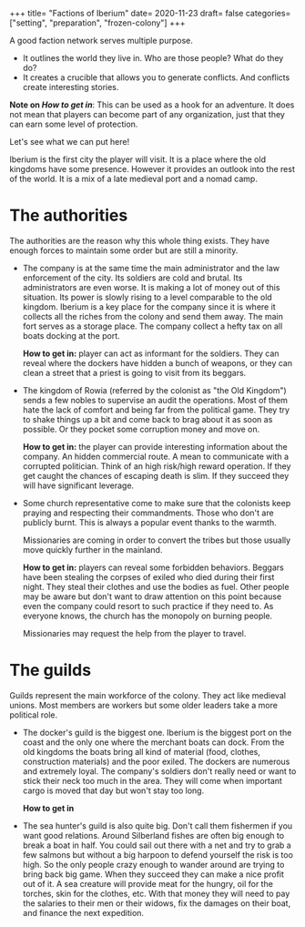 +++
title= "Factions of Iberium"
date= 2020-11-23
draft= false
categories= ["setting", "preparation", "frozen-colony"]
+++

A good faction network serves multiple purpose.
- It outlines the world they live in. Who are those people? What do they do?
- It creates a crucible that allows you to generate conflicts. And conflicts
  create interesting stories.

<!-- more -->

**Note on *How to get in***: This can be used as a hook for an adventure. It
does not mean that players can become part of any organization, just that they
can earn some level of protection.

Let's see what we can put here!

Iberium is the first city the player will visit. It is a place where the old
kingdoms have some presence. However it provides an outlook into the rest of the
world. It is a mix of a late medieval port and a nomad camp.

# The authorities

The authorities are the reason why this whole thing exists. They have enough
forces to maintain some order but are still a minority.

- The company is at the same time the main administrator and the law enforcement
  of the city. Its soldiers are cold and brutal. Its administrators are even
  worse. It is making a lot of money out of this situation. Its power is slowly
  rising to a level comparable to the old kingdom. Iberium is a key place for
  the company since it is where it collects all the riches from the colony and
  send them away. The main fort serves as a storage place. The company collect a
  hefty tax on all boats docking at the port.

  **How to get in:** player can act as informant for the soldiers. They can
  reveal where the dockers have hidden a bunch of weapons, or they can clean a
  street that a priest is going to visit from its beggars.

- The kingdom of Rowia (referred by the colonist as "the Old Kingdom") sends a
  few nobles to supervise an audit the operations. Most of them hate the lack of
  comfort and being far from the political game. They try to shake things up a
  bit and come back to brag about it as soon as possible. Or they pocket some
  corruption money and move on.

  **How to get in:** the player can provide interesting information about the
  company. An hidden commercial route. A mean to communicate with a corrupted
  politician. Think of an high risk/high reward operation. If they get caught
  the chances of escaping death is slim. If they succeed they will have
  significant leverage.

- Some church representative come to make sure that the colonists keep praying
  and respecting their commandments. Those who don't are publicly burnt. This is
  always a popular event thanks to the warmth.
  
  Missionaries are coming in order to convert the tribes but those usually move
  quickly further in the mainland.

  **How to get in:** players can reveal some forbidden behaviors. Beggars have
  been stealing the corpses of exiled who died during their first night. They
  steal their clothes and use the bodies as fuel. Other people may be aware but
  don't want to draw attention on this point because even the company could
  resort to such practice if they need to. As everyone knows, the church has the
  monopoly on burning people.

  Missionaries may request the help from the player to travel.

# The guilds

Guilds represent the main workforce of the colony. They act like medieval
unions. Most members are workers but some older leaders take a more political
role.

- The docker's guild is the biggest one. Iberium is the biggest port on the
  coast and the only one where the merchant boats can dock. From the old
  kingdoms the boats bring all kind of material (food, clothes, construction
  materials) and the poor exiled. The dockers are numerous and extremely loyal.
  The company's soldiers don't really need or want to stick their neck too much
  in the area. They will come when important cargo is moved that day but won't
  stay too long.

  **How to get in**

- The sea hunter's guild is also quite big. Don't call them fishermen if you
  want good relations. Around Silberland fishes are often big enough to break a
  boat in half. You could sail out there with a net and try to grab a few
  salmons but without a big harpoon to defend yourself the risk is too high. So
  the only people crazy enough to wander around are trying to bring back big
  game. When they succeed they can make a nice profit out of it. A sea creature
  will provide meat for the hungry, oil for the torches, skin for the clothes,
  etc. With that money they will need to pay the salaries to their men or their
  widows, fix the damages on their boat, and finance the next expedition.

